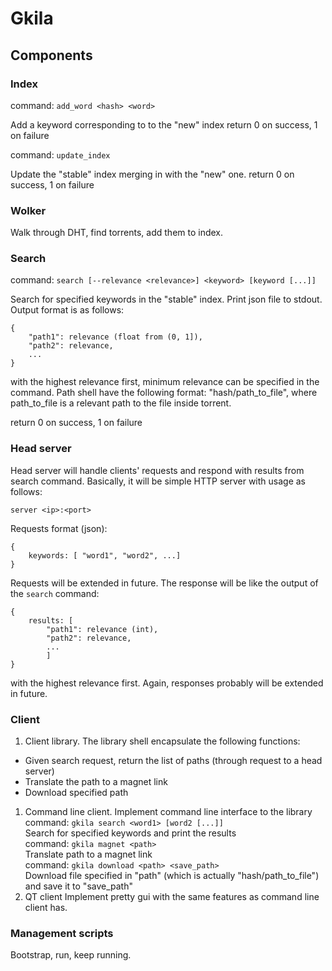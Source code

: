 # Gkila

## Components
### Index
command: `add_word <hash> <word>`

Add a keyword <word> corresponding to <hash> to the "new" index
return 0 on success, 1 on failure

command: `update_index`

Update the "stable" index merging in with the "new" one.
return 0 on success, 1 on failure
### Wolker
Walk through DHT, find torrents, add them to index.
### Search
command: `search [--relevance <relevance>] <keyword> [keyword [...]]`

Search for specified keywords in the "stable" index. Print json file to
stdout. Output format is as follows:

    {
        "path1": relevance (float from (0, 1]),
        "path2": relevance,
        ...
    }

with the highest relevance first, minimum relevance can be specified in
the command. Path shell have the following format:
"hash/path_to_file", where path_to_file is a relevant path to the file
inside torrent.

return 0 on success, 1 on failure
### Head server
Head server will handle clients' requests and respond with results from
search command. Basically, it will be simple HTTP server with usage
as follows:

    server <ip>:<port>

Requests format (json):

    {
        keywords: [ "word1", "word2", ...]
    }

Requests will be extended in future.
The response will be like the output of the `search` command:

    {
        results: [
            "path1": relevance (int),
            "path2": relevance,
            ...
            ]
    }

with the highest relevance first.
Again, responses probably will be extended in future.
### Client
1. Client library.
The library shell encapsulate the following functions:
* Given search request, return the list of paths (through request to a
        head server)
* Translate the path to a magnet link
* Download specified path
1. Command line client.
Implement command line interface to the library<br>
command: `gkila search <word1> [word2 [...]]`<br>
Search for specified keywords and print the results<br>
command: `gkila magnet <path>`<br>
Translate path to a magnet link<br>
command: `gkila download <path> <save_path>`<br>
Download file specified in "path" (which is actually "hash/path_to_file")
and save it to "save_path"
1. QT client
Implement pretty gui with the same features as command line client has.
### Management scripts
Bootstrap, run, keep running.
